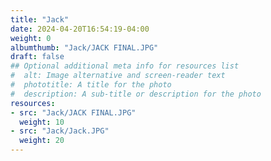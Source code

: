 ```yaml
---
title: "Jack"
date: 2024-04-20T16:54:19-04:00
weight: 0
albumthumb: "Jack/JACK FINAL.JPG"
draft: false
## Optional additional meta info for resources list
#  alt: Image alternative and screen-reader text
#  phototitle: A title for the photo
#  description: A sub-title or description for the photo
resources:
- src: "Jack/JACK FINAL.JPG"
  weight: 10
- src: "Jack/Jack.JPG"
  weight: 20
---
```

